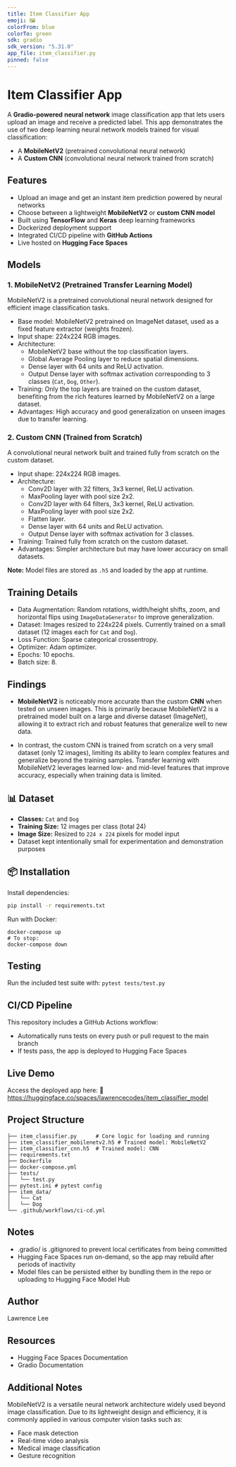 ```yaml
---
title: Item Classifier App
emoji: 🖼️
colorFrom: blue
colorTo: green
sdk: gradio
sdk_version: "5.31.0"
app_file: item_classifier.py
pinned: false
---
```


# Item Classifier App

A **Gradio-powered** **neural network** image classification app that lets users upload an image and receive a predicted label. This app demonstrates the use of two deep learning neural network models trained for visual classification:

- A **MobileNetV2** (pretrained convolutional neural network)
- A **Custom CNN** (convolutional neural network trained from scratch)

## Features

- Upload an image and get an instant item prediction powered by neural networks
- Choose between a lightweight **MobileNetV2** or **custom CNN model**
- Built using **TensorFlow** and **Keras** deep learning frameworks
- Dockerized deployment support
- Integrated CI/CD pipeline with **GitHub Actions**
- Live hosted on **Hugging Face Spaces**

## Models

### 1. MobileNetV2 (Pretrained Transfer Learning Model)

MobileNetV2 is a pretrained convolutional neural network designed for efficient image classification tasks.

- Base model: MobileNetV2 pretrained on ImageNet dataset, used as a fixed feature extractor (weights frozen).
- Input shape: 224x224 RGB images.
- Architecture:
  - MobileNetV2 base without the top classification layers.
  - Global Average Pooling layer to reduce spatial dimensions.
  - Dense layer with 64 units and ReLU activation.
  - Output Dense layer with softmax activation corresponding to 3 classes (`Cat`, `Dog`, `Other`).
- Training: Only the top layers are trained on the custom dataset, benefiting from the rich features learned by MobileNetV2 on a large dataset.
- Advantages: High accuracy and good generalization on unseen images due to transfer learning.

### 2. Custom CNN (Trained from Scratch)

A convolutional neural network built and trained fully from scratch on the custom dataset.

- Input shape: 224x224 RGB images.
- Architecture:
  - Conv2D layer with 32 filters, 3x3 kernel, ReLU activation.
  - MaxPooling layer with pool size 2x2.
  - Conv2D layer with 64 filters, 3x3 kernel, ReLU activation.
  - MaxPooling layer with pool size 2x2.
  - Flatten layer.
  - Dense layer with 64 units and ReLU activation.
  - Output Dense layer with softmax activation for 3 classes.
- Training: Trained fully from scratch on the custom dataset.
- Advantages: Simpler architecture but may have lower accuracy on small datasets.

**Note:** Model files are stored as `.h5` and loaded by the app at runtime.

## Training Details

- Data Augmentation: Random rotations, width/height shifts, zoom, and horizontal flips using `ImageDataGenerator` to improve generalization.
- Dataset: Images resized to 224x224 pixels. Currently trained on a small dataset (12 images each for `Cat` and `Dog`).
- Loss Function: Sparse categorical crossentropy.
- Optimizer: Adam optimizer.
- Epochs: 10 epochs.
- Batch size: 8.

## Findings

- **MobileNetV2** is noticeably more accurate than the custom **CNN** when tested on unseen images. This is primarily because MobileNetV2 is a pretrained model built on a large and diverse dataset (ImageNet), allowing it to extract rich and robust features that generalize well to new data.

- In contrast, the custom CNN is trained from scratch on a very small dataset (only 12 images), limiting its ability to learn complex features and generalize beyond the training samples. Transfer learning with MobileNetV2 leverages learned low- and mid-level features that improve accuracy, especially when training data is limited.

## 📊 Dataset

- **Classes:** `Cat` and `Dog`
- **Training Size:** 12 images per class (total 24)
- **Image Size:** Resized to `224 x 224` pixels for model input
- Dataset kept intentionally small for experimentation and demonstration purposes

## 📦 Installation

Install dependencies:

```bash
pip install -r requirements.txt
```

Run with Docker:

```
docker-compose up
# To stop:
docker-compose down
```

## Testing

Run the included test suite with:
`pytest tests/test.py`

## CI/CD Pipeline

This repository includes a GitHub Actions workflow:

- Automatically runs tests on every push or pull request to the main branch
- If tests pass, the app is deployed to Hugging Face Spaces

## Live Demo

Access the deployed app here:
🔗 https://huggingface.co/spaces/lawrencecodes/item_classifier_model

## Project Structure

```
├── item_classifier.py      # Core logic for loading and running
├── item_classifier_mobilenetv2.h5 # Trained model: MobileNetV2
├── item_classifier_cnn.h5  # Trained model: CNN
├── requirements.txt
├── Dockerfile
├── docker-compose.yml
├── tests/
│   └── test.py
├── pytest.ini # pytest config
├── item_data/
│   └── Cat
│   └── Dog
└── .github/workflows/ci-cd.yml
```

## Notes

- .gradio/ is .gitignored to prevent local certificates from being committed
- Hugging Face Spaces run on-demand, so the app may rebuild after periods of inactivity
- Model files can be persisted either by bundling them in the repo or uploading to Hugging Face Model Hub

## Author

Lawrence Lee

## Resources

- Hugging Face Spaces Documentation
- Gradio Documentation

## Additional Notes

MobileNetV2 is a versatile neural network architecture widely used beyond image classification. Due to its lightweight design and efficiency, it is commonly applied in various computer vision tasks such as:

- Face mask detection
- Real-time video analysis
- Medical image classification
- Gesture recognition
